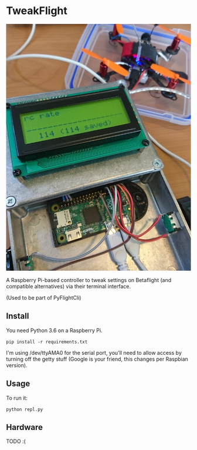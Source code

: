 # TweakFlight

![Assembled hardware](hardware/header.jpg?raw=true "Assembled hardware")

A Raspberry Pi-based controller to tweak settings on Betaflight (and
compatible alternatives) via their terminal interface.

(Used to be part of PyFlightCli)

## Install

You need Python 3.6 on a Raspberry Pi.

    pip install -r requirements.txt

I'm using /dev/ttyAMA0 for the serial port, you'll need to allow access by
turning off the getty stuff (Google is your friend, this changes per Raspbian
version).

## Usage

To run it:

    python repl.py

## Hardware

TODO :(
